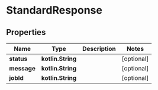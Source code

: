 
# StandardResponse

## Properties
| Name | Type | Description | Notes |
| ------------ | ------------- | ------------- | ------------- |
| **status** | **kotlin.String** |  |  [optional] |
| **message** | **kotlin.String** |  |  [optional] |
| **jobId** | **kotlin.String** |  |  [optional] |



